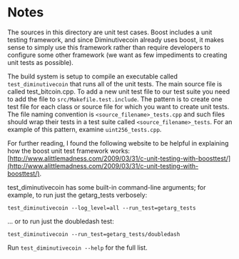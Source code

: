 # Notes
The sources in this directory are unit test cases.  Boost includes a
unit testing framework, and since Diminutivecoin already uses boost, it makes
sense to simply use this framework rather than require developers to
configure some other framework (we want as few impediments to creating
unit tests as possible).

The build system is setup to compile an executable called `test_diminutivecoin`
that runs all of the unit tests.  The main source file is called
test_bitcoin.cpp. To add a new unit test file to our test suite you need 
to add the file to `src/Makefile.test.include`. The pattern is to create 
one test file for each class or source file for which you want to create 
unit tests.  The file naming convention is `<source_filename>_tests.cpp` 
and such files should wrap their tests in a test suite 
called `<source_filename>_tests`. For an example of this pattern, 
examine `uint256_tests.cpp`.

For further reading, I found the following website to be helpful in
explaining how the boost unit test framework works:
[http://www.alittlemadness.com/2009/03/31/c-unit-testing-with-boosttest/](http://www.alittlemadness.com/2009/03/31/c-unit-testing-with-boosttest/).

test_diminutivecoin has some built-in command-line arguments; for
example, to run just the getarg_tests verbosely:

    test_diminutivecoin --log_level=all --run_test=getarg_tests

... or to run just the doubledash test:

    test_diminutivecoin --run_test=getarg_tests/doubledash

Run `test_diminutivecoin --help` for the full list.

